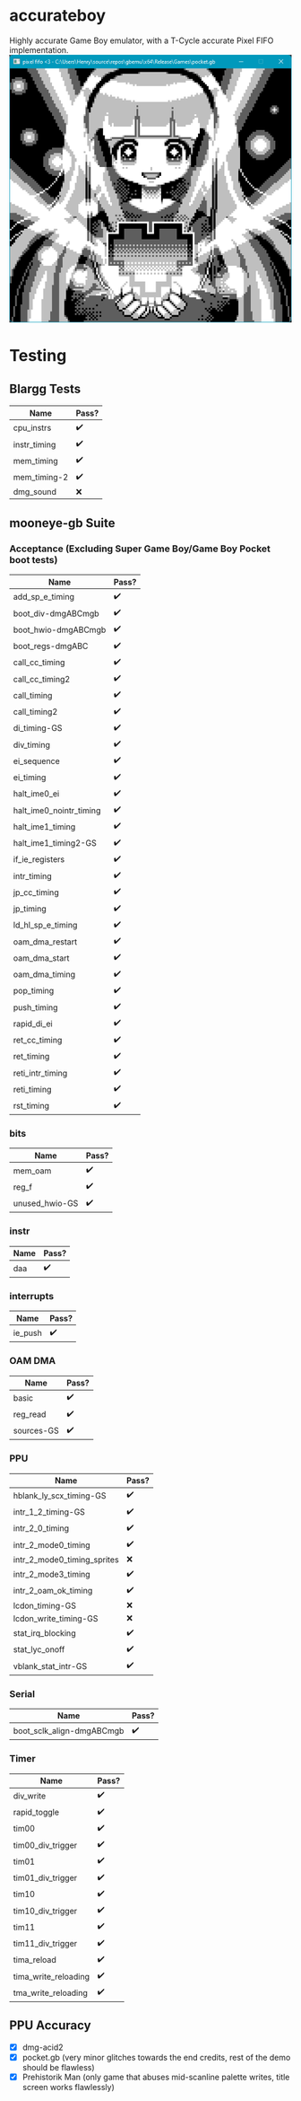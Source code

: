 # accurateboy

Highly accurate Game Boy emulator, with a T-Cycle accurate Pixel FIFO implementation.
![Pocket demo](img/pocketdemo.png)

# Testing

## Blargg Tests
| Name | Pass? |
| -----|------ |
| cpu_instrs | :heavy_check_mark: |
| instr_timing | :heavy_check_mark: |
| mem_timing |:heavy_check_mark: |
| mem_timing-2 | :heavy_check_mark: |
| dmg_sound | :x: |

## mooneye-gb Suite

### Acceptance (Excluding Super Game Boy/Game Boy Pocket boot tests)
| Name | Pass? |
| -----|------ |
| add_sp_e_timing | :heavy_check_mark: |
| boot_div-dmgABCmgb | :heavy_check_mark: |
| boot_hwio-dmgABCmgb | :heavy_check_mark: |
| boot_regs-dmgABC | :heavy_check_mark: |
| call_cc_timing | :heavy_check_mark: |
| call_cc_timing2 | :heavy_check_mark: |
| call_timing | :heavy_check_mark: |
| call_timing2 | :heavy_check_mark: |
| di_timing-GS | :heavy_check_mark: |
| div_timing | :heavy_check_mark: |
| ei_sequence | :heavy_check_mark: |
| ei_timing | :heavy_check_mark: |
| halt_ime0_ei | :heavy_check_mark: |
| halt_ime0_nointr_timing | :heavy_check_mark: |
| halt_ime1_timing | :heavy_check_mark: |
| halt_ime1_timing2-GS | :heavy_check_mark: |
| if_ie_registers | :heavy_check_mark: |
| intr_timing | :heavy_check_mark: |
| jp_cc_timing | :heavy_check_mark: |
| jp_timing | :heavy_check_mark: |
| ld_hl_sp_e_timing | :heavy_check_mark: |
| oam_dma_restart | :heavy_check_mark: |
| oam_dma_start | :heavy_check_mark: |
| oam_dma_timing | :heavy_check_mark: |
| pop_timing | :heavy_check_mark: |
| push_timing | :heavy_check_mark: |
| rapid_di_ei | :heavy_check_mark: |
| ret_cc_timing | :heavy_check_mark: |
| ret_timing | :heavy_check_mark: |
| reti_intr_timing | :heavy_check_mark: |
| reti_timing | :heavy_check_mark: |
| rst_timing | :heavy_check_mark: |

### bits
| Name | Pass? |
| -----|------ |
| mem_oam | :heavy_check_mark: |
| reg_f | :heavy_check_mark: |
| unused_hwio-GS | :heavy_check_mark: |

### instr
| Name | Pass? |
| -----|------ |
| daa | :heavy_check_mark: |

### interrupts
| Name | Pass? |
| -----|------ |
| ie_push | :heavy_check_mark: |

### OAM DMA
| Name | Pass? |
| -----|------ |
| basic | :heavy_check_mark: |
| reg_read | :heavy_check_mark: |
| sources-GS | :heavy_check_mark: |

### PPU
| Name | Pass? |
| -----|------ |
| hblank_ly_scx_timing-GS | :heavy_check_mark: |
| intr_1_2_timing-GS | :heavy_check_mark: |
| intr_2_0_timing | :heavy_check_mark: |
| intr_2_mode0_timing | :heavy_check_mark: |
| intr_2_mode0_timing_sprites | :x: |
| intr_2_mode3_timing | :heavy_check_mark: |
| intr_2_oam_ok_timing | :heavy_check_mark: |
| lcdon_timing-GS | :x: |
| lcdon_write_timing-GS | :x: |
| stat_irq_blocking | :heavy_check_mark: |
| stat_lyc_onoff | :heavy_check_mark: |
| vblank_stat_intr-GS | :heavy_check_mark: |


### Serial
| Name | Pass? |
| -----|------ |
| boot_sclk_align-dmgABCmgb | :heavy_check_mark: |

### Timer
| Name | Pass? |
| -----|------ |
| div_write | :heavy_check_mark: |
| rapid_toggle | :heavy_check_mark: |
| tim00 | :heavy_check_mark: |
| tim00_div_trigger | :heavy_check_mark: |
| tim01 | :heavy_check_mark: |
| tim01_div_trigger | :heavy_check_mark: |
| tim10 | :heavy_check_mark: |
| tim10_div_trigger | :heavy_check_mark: |
|  tim11 | :heavy_check_mark: |
| tim11_div_trigger | :heavy_check_mark: |
| tima_reload | :heavy_check_mark: |
| tima_write_reloading | :heavy_check_mark: |
| tma_write_reloading | :heavy_check_mark: |



## PPU Accuracy
 - [x] dmg-acid2
 - [x] pocket.gb (very minor glitches towards the end credits, rest of the demo should be flawless)
 - [x] Prehistorik Man (only game that abuses mid-scanline palette writes, title screen works flawlessly)
